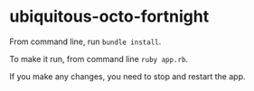 # ubiquitous-octo-fortnight

From command line, run `bundle install`.

To make it run, from command line `ruby app.rb`.

If you make any changes, you need to stop and restart the app.
